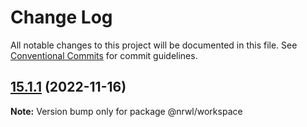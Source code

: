 # Change Log

All notable changes to this project will be documented in this file.
See [Conventional Commits](https://conventionalcommits.org) for commit guidelines.

## [15.1.1](https://github.com/nrwl/nx/compare/15.1.0...15.1.1) (2022-11-16)

**Note:** Version bump only for package @nrwl/workspace
